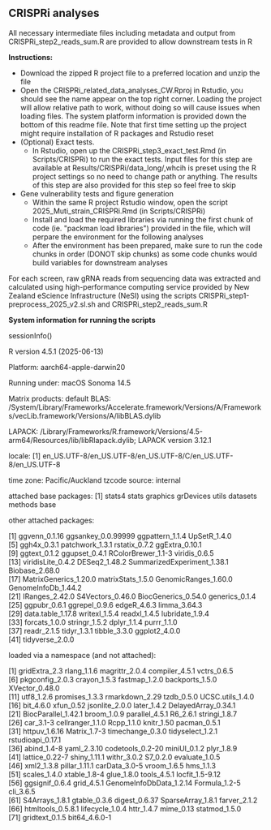 CRISPRi analyses
----------------

All necessary intermediate files including metadata and output from CRISPRi_step2_reads_sum.R are provided to allow downstream tests in R

**Instructions:**

 - Download the zipped R project file to a preferred location and unzip the file
 - Open the CRISPRi_related_data_analyses_CW.Rproj in Rstudio, you should see the name appear on the top right corner. Loading the project will allow relative path to work, without doing so will cause issues when loading files. The system platform information is provided down the bottom of this readme file. Note that first time setting up the project might require installation of R packages and Rstudio reset 
 - (Optional) Exact tests. 
   - In Rstudio, open up the CRISPRi_step3_exact_test.Rmd (in Scripts/CRISPRi) to run the exact tests. Input files for this step are available at Results/CRISPRi/data_long/,whcih is preset using the R project settings so no need to change path or anything. The results of this step are also provided for this step so feel free to skip
 - Gene vulnerability tests and figure generation
   - Within the same R project Rstudio window, open the script 2025_Muti_strain_CRISPRi.Rmd (in Scripts/CRISPRi)
   - Install and load the required libraries via running the first chunk of code (ie. "packman load libraries") provided in the file, which will perpare the environment for the following analyses
   - After the environment has been prepared, make sure to run the code chunks in order (DONOT skip chunks) as some code chunks would build variables for downstream analyses
  

For each screen, raw gRNA reads from sequencing data was extracted and calculated using high-performance computing service provided by New Zealand eScience Infrastructure (NeSI)  using the scripts CRISPRi_step1-preprocess_2025_v2.sl.sh and CRISPRi_step2_reads_sum.R 




**System information for running the scripts**

sessionInfo()

R version 4.5.1 (2025-06-13)

Platform: aarch64-apple-darwin20

Running under: macOS Sonoma 14.5

Matrix products: default
BLAS:   /System/Library/Frameworks/Accelerate.framework/Versions/A/Frameworks/vecLib.framework/Versions/A/libBLAS.dylib 

LAPACK: /Library/Frameworks/R.framework/Versions/4.5-arm64/Resources/lib/libRlapack.dylib;  LAPACK version 3.12.1

locale:
[1] en_US.UTF-8/en_US.UTF-8/en_US.UTF-8/C/en_US.UTF-8/en_US.UTF-8

time zone: Pacific/Auckland
tzcode source: internal

attached base packages:
[1] stats4    stats     graphics  grDevices utils     datasets  methods   base     

other attached packages:

 [1] ggvenn_0.1.16               ggsankey_0.0.99999          ggpattern_1.1.4             UpSetR_1.4.0               
 [5] ggh4x_0.3.1                 patchwork_1.3.1             rstatix_0.7.2               ggExtra_0.10.1             
 [9] ggtext_0.1.2                ggupset_0.4.1               RColorBrewer_1.1-3          viridis_0.6.5              
[13] viridisLite_0.4.2           DESeq2_1.48.2               SummarizedExperiment_1.38.1 Biobase_2.68.0             
[17] MatrixGenerics_1.20.0       matrixStats_1.5.0           GenomicRanges_1.60.0        GenomeInfoDb_1.44.2        
[21] IRanges_2.42.0              S4Vectors_0.46.0            BiocGenerics_0.54.0         generics_0.1.4             
[25] ggpubr_0.6.1                ggrepel_0.9.6               edgeR_4.6.3                 limma_3.64.3               
[29] data.table_1.17.8           writexl_1.5.4               readxl_1.4.5                lubridate_1.9.4            
[33] forcats_1.0.0               stringr_1.5.2               dplyr_1.1.4                 purrr_1.1.0                
[37] readr_2.1.5                 tidyr_1.3.1                 tibble_3.3.0                ggplot2_4.0.0              
[41] tidyverse_2.0.0            

loaded via a namespace (and not attached):

 [1] gridExtra_2.3           rlang_1.1.6             magrittr_2.0.4          compiler_4.5.1          vctrs_0.6.5            
 [6] pkgconfig_2.0.3         crayon_1.5.3            fastmap_1.2.0           backports_1.5.0         XVector_0.48.0         
[11] utf8_1.2.6              promises_1.3.3          rmarkdown_2.29          tzdb_0.5.0              UCSC.utils_1.4.0       
[16] bit_4.6.0               xfun_0.52               jsonlite_2.0.0          later_1.4.2             DelayedArray_0.34.1    
[21] BiocParallel_1.42.1     broom_1.0.9             parallel_4.5.1          R6_2.6.1                stringi_1.8.7          
[26] car_3.1-3               cellranger_1.1.0        Rcpp_1.1.0              knitr_1.50              pacman_0.5.1           
[31] httpuv_1.6.16           Matrix_1.7-3            timechange_0.3.0        tidyselect_1.2.1        rstudioapi_0.17.1      
[36] abind_1.4-8             yaml_2.3.10             codetools_0.2-20        miniUI_0.1.2            plyr_1.8.9             
[41] lattice_0.22-7          shiny_1.11.1            withr_3.0.2             S7_0.2.0                evaluate_1.0.5         
[46] xml2_1.3.8              pillar_1.11.1           carData_3.0-5           vroom_1.6.5             hms_1.1.3              
[51] scales_1.4.0            xtable_1.8-4            glue_1.8.0              tools_4.5.1             locfit_1.5-9.12        
[56] ggsignif_0.6.4          grid_4.5.1              GenomeInfoDbData_1.2.14 Formula_1.2-5           cli_3.6.5              
[61] S4Arrays_1.8.1          gtable_0.3.6            digest_0.6.37           SparseArray_1.8.1       farver_2.1.2           
[66] htmltools_0.5.8.1       lifecycle_1.0.4         httr_1.4.7              mime_0.13               statmod_1.5.0          
[71] gridtext_0.1.5          bit64_4.6.0-1          
